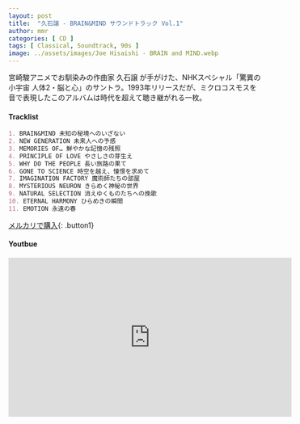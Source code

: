 ```yaml
---
layout: post
title:  "久石譲 - BRAIN&MIND サウンドトラック Vol.1"
author: mmr
categories: [ CD ]
tags: [ Classical, Soundtrack, 90s ]
image: ../assets/images/Joe Hisaishi - BRAIN and MIND.webp
---
```


宮崎駿アニメでお馴染みの作曲家 久石譲 が手がけた、NHKスペシャル「驚異の小宇宙 人体2・脳と心」のサントラ。1993年リリースだが、ミクロコスモスを音で表現したこのアルバムは時代を超えて聴き継がれる一枚。

#### Tracklist
```md
1. BRAIN&MIND 未知の秘境へのいざない
2. NEW GENERATION 未来人への予感
3. MEMORIES OF… 鮮やかな記憶の残照
4. PRINCIPLE OF LOVE やさしさの芽生え
5. WHY DO THE PEOPLE 長い旅路の果て
6. GONE TO SCIENCE 時空を越え、憧憬を求めて
7. IMAGINATION FACTORY 魔術師たちの部屋
8. MYSTERIOUS NEURON きらめく神秘の世界
9. NATURAL SELECTION 消えゆくものたちへの挽歌
10. ETERNAL HARMONY ひらめきの瞬間
11. EMOTION 永遠の春
```

[メルカリで購入](https://jp.mercari.com/item/m55176242690?afid=6142608987){: .button1}

#### Youtbue
<iframe width="560" height="315" src="https://www.youtube.com/embed/QHc0HGVOE5M?si=jGr5_YDtWORtXdKf" title="YouTube video player" frameborder="0" allow="accelerometer; autoplay; clipboard-write; encrypted-media; gyroscope; picture-in-picture; web-share" referrerpolicy="strict-origin-when-cross-origin" allowfullscreen></iframe>